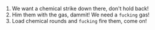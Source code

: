 1. We want a chemical strike down there, don't hold back!
2. Him them with the gas, dammit! We need a `fucking` gas!
3. Load chemical rounds and `fucking` fire them, come on!
